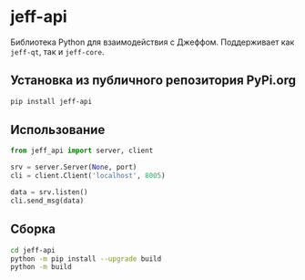 # jeff-api

Библиотека Python для взаимодействия с Джеффом. Поддерживает как `jeff-qt`, так и `jeff-core`.

## Установка из публичного репозитория PyPi.org

```bash
pip install jeff-api
```

## Использование

```python
from jeff_api import server, client

srv = server.Server(None, port)
cli = client.Client('localhost', 8005)

data = srv.listen()
cli.send_msg(data)
```

## Сборка

```bash
cd jeff-api
python -m pip install --upgrade build
python -m build
```
